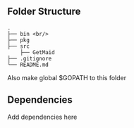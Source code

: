 ## Folder Structure
    .
    ├── bin <br/>
    ├── pkg                    
    ├── src                     
        ├── GetMaid
    ├── .gitignore
    └── README.md
 
 Also make global $GOPATH to this folder

## Dependencies

Add dependencies here